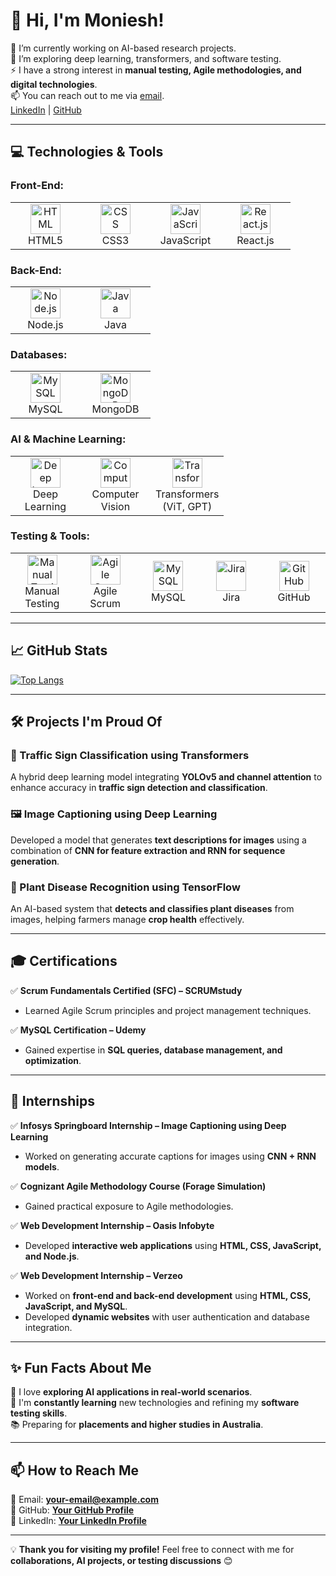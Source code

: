 # 👋 Hi, I'm Moniesh!  

🔭 I’m currently working on AI-based research projects.  
🌱 I’m exploring deep learning, transformers, and software testing.  
⚡ I have a strong interest in **manual testing, Agile methodologies, and digital technologies**.  
📫 You can reach out to me via [email](your-email@example.com).  
[LinkedIn](your-linkedin-profile) | [GitHub](your-github-profile)  

---

## 💻 **Technologies & Tools**  

### **Front-End:**  
<table>  
<tr>  
<td align="center" width="96"> <img src="https://cdn.worldvectorlogo.com/logos/html-1.svg" width="48" height="48" alt="HTML" /> <br>HTML5 </td>  
<td align="center" width="96"> <img src="https://cdn.worldvectorlogo.com/logos/css-3.svg" width="48" height="48" alt="CSS" /> <br>CSS3 </td>  
<td align="center" width="96"> <img src="https://cdn.worldvectorlogo.com/logos/javascript-1.svg" width="48" height="48" alt="JavaScript" /> <br>JavaScript </td>  
<td align="center" width="96"> <img src="https://cdn.worldvectorlogo.com/logos/react-2.svg" width="48" height="48" alt="React.js" /> <br>React.js </td>  
</tr>  
</table>  

### **Back-End:**  
<table>  
<tr>  
<td align="center" width="96"> <img src="https://cdn.worldvectorlogo.com/logos/nodejs-icon.svg" width="48" height="48" alt="Node.js" /> <br>Node.js </td>  
<td align="center" width="96"> <img src="https://cdn.worldvectorlogo.com/logos/java-4.svg" width="48" height="48" alt="Java" /> <br>Java </td>  
</tr>  
</table>  

### **Databases:**  
<table>  
<tr>  
<td align="center" width="96"> <img src="https://upload.wikimedia.org/wikipedia/commons/0/0a/MySQL_textlogo.svg" width="48" height="48" alt="MySQL" /> <br>MySQL </td>  
<td align="center" width="96"> <img src="https://cdn.worldvectorlogo.com/logos/mongodb-icon-1.svg" width="48" height="48" alt="MongoDB" /> <br>MongoDB </td>  
</tr>  
</table>  

### **AI & Machine Learning:**  
<table>  
<tr>  
<td align="center" width="96"> <img src="https://upload.wikimedia.org/wikipedia/commons/a/a4/TensorFlowLogo.svg" width="48" height="48" alt="Deep Learning" /> <br>Deep Learning </td>  
<td align="center" width="96"> <img src="https://upload.wikimedia.org/wikipedia/commons/3/3f/OpenCV_Logo_with_text_svg_version.svg" width="48" height="48" alt="Computer Vision" /> <br>Computer Vision </td>  
<td align="center" width="96"> <img src="https://upload.wikimedia.org/wikipedia/commons/thumb/a/ae/PyTorch_logo_icon.svg/512px-PyTorch_logo_icon.svg.png" width="48" height="48" alt="Transformers" /> <br>Transformers (ViT, GPT) </td>  
</tr>  
</table>  

### **Testing & Tools:**  
<table>  
<tr>  
<td align="center" width="96"> <img src="https://cdn-icons-png.flaticon.com/512/1875/1875683.png" width="48" height="48" alt="Manual Testing" /> <br>Manual Testing </td>  
<td align="center" width="96"> <img src="https://upload.wikimedia.org/wikipedia/commons/5/58/Agile_Project_Management.svg" width="48" height="48" alt="Agile Scrum" /> <br>Agile Scrum </td>  
<td align="center" width="96"> <img src="https://upload.wikimedia.org/wikipedia/commons/0/0a/MySQL_textlogo.svg" width="48" height="48" alt="MySQL" /> <br>MySQL </td>  
<td align="center" width="96"> <img src="https://upload.wikimedia.org/wikipedia/en/8/8a/Jira_Logo.svg" width="48" height="48" alt="Jira" /> <br>Jira </td>  
<td align="center" width="96"> <img src="https://cdn.worldvectorlogo.com/logos/github-icon.svg" width="48" height="48" alt="GitHub" /> <br>GitHub </td>  
</tr>  
</table>  

---

## 📈 **GitHub Stats**  
[![Top Langs](https://github-readme-stats.vercel.app/api/top-langs/?username=your-github-username&layout=compact&hide=html)](https://github.com/anuraghazra/github-readme-stats)  

---

## 🛠️ **Projects I'm Proud Of**  

### **🚀 Traffic Sign Classification using Transformers**  
A hybrid deep learning model integrating **YOLOv5 and channel attention** to enhance accuracy in **traffic sign detection and classification**.  

### **🖼️ Image Captioning using Deep Learning**  
Developed a model that generates **text descriptions for images** using a combination of **CNN for feature extraction and RNN for sequence generation**.  

### **🌿 Plant Disease Recognition using TensorFlow**  
An AI-based system that **detects and classifies plant diseases** from images, helping farmers manage **crop health** effectively.  

---

## 🎓 **Certifications**  

✅ **Scrum Fundamentals Certified (SFC) – SCRUMstudy**  
- Learned Agile Scrum principles and project management techniques.  

✅ **MySQL Certification – Udemy**  
- Gained expertise in **SQL queries, database management, and optimization**.  

---

## 💼 **Internships**  

✅ **Infosys Springboard Internship – Image Captioning using Deep Learning**  
- Worked on generating accurate captions for images using **CNN + RNN models**.  

✅ **Cognizant Agile Methodology Course (Forage Simulation)**  
- Gained practical exposure to Agile methodologies.  

✅ **Web Development Internship – Oasis Infobyte**  
- Developed **interactive web applications** using **HTML, CSS, JavaScript, and Node.js**.  

✅ **Web Development Internship – Verzeo**  
- Worked on **front-end and back-end development** using **HTML, CSS, JavaScript, and MySQL**.  
- Developed **dynamic websites** with user authentication and database integration.  

---

## ✨ **Fun Facts About Me**  

🎨 I love **exploring AI applications in real-world scenarios**.  
🚀 I'm **constantly learning** new technologies and refining my **software testing skills**.  
📚 Preparing for **placements and higher studies in Australia**.  

---

## 📫 **How to Reach Me**  
📧 Email: **your-email@example.com**  
🔗 GitHub: **[Your GitHub Profile](your-github-profile)**  
🔗 LinkedIn: **[Your LinkedIn Profile](your-linkedin-profile)**  

---

💡 **Thank you for visiting my profile!** Feel free to connect with me for **collaborations, AI projects, or testing discussions** 😊  
